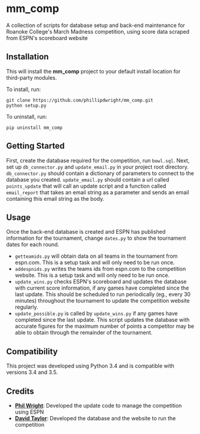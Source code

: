 # mm_comp
A collection of scripts for database setup and back-end maintenance for Roanoke College's March Madness competition, using score data scraped from ESPN's scoreboard website

## Installation
This will install the **mm_comp** project to your default install location for third-party modules.

To install, run:
```
git clone https://github.com/phillipdwright/mm_comp.git
python setup.py
```

To uninstall, run:
```
pip uninstall mm_comp
```

## Getting Started
First, create the database required for the competition, run ``bowl.sql``.
Next, set up ``db_connector.py`` and ``update_email.py`` in your project root 
directory.  ``db_connector.py`` should contain a dictionary of parameters to connect to the 
database you created.  ``update_email.py`` should contain a url called ``points_update`` that 
will call an update script and a function called ``email_report`` that takes an email string
as a parameter and sends an email containing this email string as the body.

## Usage
Once the back-end database is created and ESPN has published information for the tournament, 
change ``dates.py`` to show the tournament dates for each round.
* ``getteamids.py`` will obtain data on all teams in the tournament from espn.com.  This is a setup task
and will only need to be run once.
* ``addespnids.py`` writes the teams ids from espn.com to the competition website.  This is a setup task
and will only need to be run once.
* ``update_wins.py`` checks ESPN's scoreboard and updates the database with current score information,
if any games have completed since the last update.  This should be scheduled to run periodically (eg., every 30
minutes) throughout the tournament to update the competition website regularly.
* ``update_possible.py`` is called by ``update_wins.py`` if any games have completed since the last update.  This
script updates the database with accurate figures for the maximum number of points a competitor may be able to
obtain through the remainder of the tournament.

## Compatibility
This project was developed using Python 3.4 and is compatible with versions 3.4 and 3.5.

## Credits
* **[Phil Wright](https://github.com/phillipdwright)**: Developed the update code to manage the competition using ESPN
* **[David Taylor](https://github.com/uvadavey79)**: Developed the database and the website to run the competition
